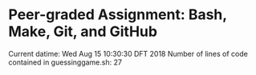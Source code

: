 # Peer-graded Assignment: Bash, Make, Git, and GitHub
Current datime:
Wed Aug 15 10:30:30 DFT 2018
Number of lines of code contained in guessinggame.sh:
      27
